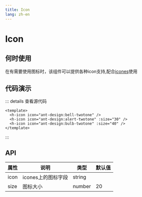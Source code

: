```yaml
---
title: Icon
lang: zh-en
---
```

# Icon

## 何时使用

在有需要使用图标时，该组件可以提供各种icon支持,配合[icones](https://icones.js.org/)使用

## 代码演示

<HIcon icon="ant-design:bell-twotone" />
<HIcon icon="ant-design:alert-twotone" :size="30" />
<HIcon icon="ant-design:bulb-twotone" :size="40" />

::: details 查看源代码

```vue
<template>
  <h-icon icon="ant-design:bell-twotone" />
  <h-icon icon="ant-design:alert-twotone" :size="30" />
  <h-icon icon="ant-design:bulb-twotone" :size="40" />
</template>

```

:::

## API

| 属性 | 说明               | 类型   | 默认值 |
| ---- | ------------------ | ------ | ------ |
| icon | icones上的图标字段 | string |        |
| size | 图标大小           | number | 20     |
